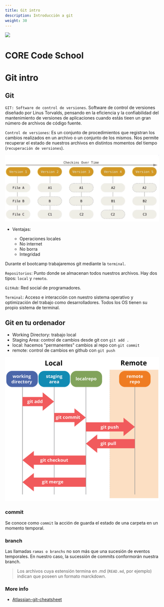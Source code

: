 ```yaml
---
title: Git intro
description: Introducción a git
weight: 30
---
```

<img src="https://api.brandy.run/core/logo" width="80"/>

# CORE Code School

# Git intro

## Git

`GIT: Software de control de versiones`. Software de control de versiones diseñado por Linus Torvalds, pensando en la eficiencia y la confiabilidad del mantenimiento de versiones de aplicaciones cuando estás tieen un gran número de archivos de código fuente.

`Control de versiones`: Es un conjunto de procedimientos que registran los cambios realizados en un archivo o un conjunto de los mismos. Nos permite recuperar el estado de nuestros archivos en distintos momentos del tiempo (`recuperación de versiones`).

![git](./img/git.png)

- Ventajas:

  - Operaciones locales
  - No internet
  - No borra
  - Integridad

Durante el bootcamp trabajaremos git mediante la `terminal`.

`Repositorios`: Punto donde se almacenan todos nuestros archivos. Hay dos tipos: `local` y `remoto`.

`GitHub`: Red social de programadores.

`Terminal`: Acceso e interacción con nuestro sistema operativo y optimización del trabajo como desarrolladores. Todos los OS tienen su propio sistema de terminal.

## Git en tu ordenador

- Working Directory: trabajo local
- Staging Area: control de cambios desde git con `git add .`
- local: hacemos "permanentes" cambios al repo con `git commit`
- remote: control de cambios en github con  `git push`

![gitWorkFlow](./img/gitWorkFlow.png)

### commit

Se conoce como `commit` la acción de guarda el estado de una carpeta en un momento temporal.

### branch

Las llamadas `ramas o branchs` no son más que una sucesión de eventos temporales. En nuestro caso, la sucessión de commits conformorán nuestra branch.

> Los archivos cuya estensión termina en .md (`READ.md`, por ejemplo) indican que poseen un formato marckdown.

### More info

- [Atlassian-git-cheatsheet](https://www.atlassian.com/git/tutorials/atlassian-git-cheatsheet)
